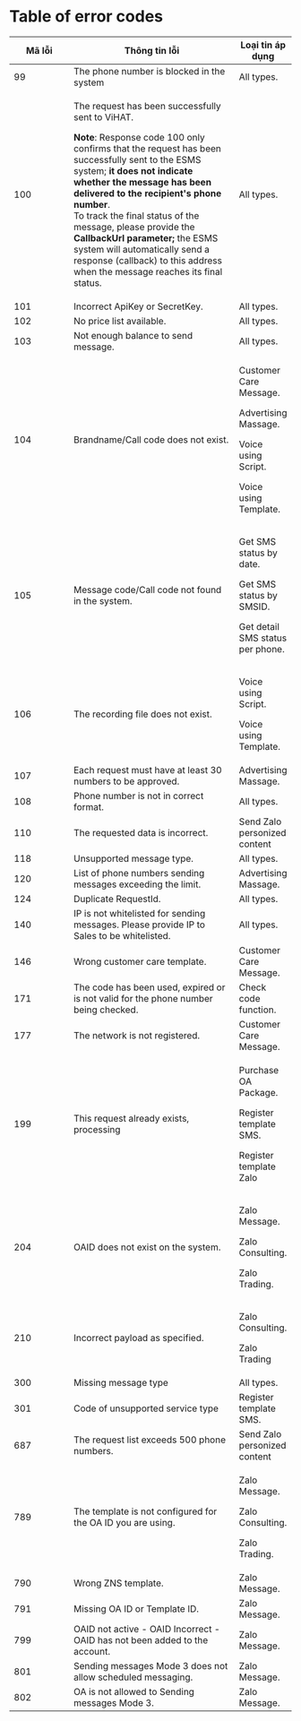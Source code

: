 # Table of error codes

<table><thead><tr><th width="115">Mã lỗi</th><th width="344">Thông tin lỗi</th><th>Loại tin áp dụng</th></tr></thead><tbody><tr><td>99</td><td>The phone number is blocked in the system</td><td>All types.</td></tr><tr><td>100</td><td><p>The request has been successfully sent to ViHAT.</p><p><strong>Note</strong>: Response code 100 only confirms that the request has been successfully sent to the ESMS system; <strong>it does not indicate whether the message has been delivered to the recipient's phone number</strong>.<br>To track the final status of the message, please provide the <strong>CallbackUrl parameter;</strong> the ESMS system will automatically send a response (callback) to this address when the message reaches its final status.</p></td><td>All types.</td></tr><tr><td>101</td><td>Incorrect ApiKey or SecretKey.</td><td>All types.</td></tr><tr><td>102</td><td>No price list available.</td><td>All types.</td></tr><tr><td>103</td><td>Not enough balance to send message.</td><td>All types.</td></tr><tr><td>104</td><td>Brandname/Call code does not exist.</td><td><p>Customer Care Message.</p><p>Advertising Massage.</p><p>Voice using Script.</p><p>Voice using Template.</p></td></tr><tr><td>105</td><td>Message code/Call code not found in the system.</td><td><p>Get SMS status by date.</p><p>Get SMS status by SMSID.</p><p>Get detail SMS status per phone.</p></td></tr><tr><td>106</td><td>The recording file does not exist.</td><td><p>Voice using Script.</p><p>Voice using Template.</p></td></tr><tr><td>107</td><td>Each request must have at least 30 numbers to be approved.</td><td>Advertising Massage.</td></tr><tr><td>108</td><td>Phone number is not in correct format.</td><td>All types.</td></tr><tr><td>110</td><td>The requested data is incorrect.</td><td>Send Zalo personized content</td></tr><tr><td>118</td><td>Unsupported message type.</td><td>All types.</td></tr><tr><td>120</td><td>List of phone numbers sending messages exceeding the limit.</td><td>Advertising Massage.</td></tr><tr><td>124</td><td>Duplicate RequestId.</td><td>All types.</td></tr><tr><td>140</td><td>IP is not whitelisted for sending messages. Please provide IP to Sales to be whitelisted.</td><td>All types.</td></tr><tr><td>146</td><td>Wrong customer care template.</td><td>Customer Care Message.</td></tr><tr><td>171</td><td>The code has been used, expired or is not valid for the phone number being checked.</td><td>Check code function.</td></tr><tr><td>177</td><td>The network is not registered.</td><td>Customer Care Message.</td></tr><tr><td>199</td><td>This request already exists, processing</td><td><p>Purchase OA Package.</p><p>Register template SMS.</p><p>Register template Zalo</p></td></tr><tr><td>204</td><td>OAID does not exist on the system.</td><td><p>Zalo Message.</p><p>Zalo Consulting.</p><p>Zalo Trading.</p></td></tr><tr><td>210</td><td>Incorrect payload as specified.</td><td><p>Zalo Consulting.</p><p>Zalo Trading</p></td></tr><tr><td>300</td><td>Missing message type</td><td>All types.</td></tr><tr><td>301</td><td>Code of unsupported service type</td><td>Register template SMS.</td></tr><tr><td>687</td><td>The request list exceeds 500 phone numbers.</td><td>Send Zalo personized content</td></tr><tr><td>789</td><td>The template is not configured for the OA ID you are using.</td><td><p>Zalo Message.</p><p>Zalo Consulting.</p><p>Zalo Trading.</p></td></tr><tr><td>790</td><td>Wrong ZNS template.</td><td>Zalo Message.</td></tr><tr><td>791</td><td>Missing OA ID or Template ID.</td><td>Zalo Message.</td></tr><tr><td>799</td><td>OAID not active - OAID Incorrect - OAID has not been added to the account.</td><td>Zalo Message.</td></tr><tr><td>801</td><td>Sending messages Mode 3 does not allow scheduled messaging.</td><td>Zalo Message.</td></tr><tr><td>802</td><td>OA is not allowed to Sending messages Mode 3.</td><td>Zalo Message.</td></tr></tbody></table>
